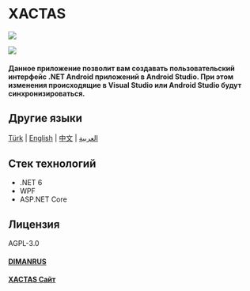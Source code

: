 # XACTAS

![](https://xactas.dimanrus.ru/images/Xactas.png)

![](https://visitor-badge.glitch.me/badge?page_id=dimanrus.xactas)

#### Данное приложение позволит вам создавать пользовательский интерфейс .NET Android приложений в Android Studio. При этом изменения происходящие в Visual Studio или Android Studio будут синхронизироваться.

## Другие языки

[Türk](https://github.com/DIMANRUS/XACTAS/blob/main/Readmes/README.TR.md) | [English](https://github.com/DIMANRUS/XACTAS/blob/main/Readmes/README.EN.md) | [中文](https://github.com/DIMANRUS/XACTAS/blob/main/Readmes/README.ZH.md) | [العربية](https://github.com/DIMANRUS/XACTAS/blob/main/Readmes/README.AR.md)

## Стек технологий
- .NET 6
- WPF
- ASP.NET Core

## Лицензия
AGPL-3.0

#### [DIMANRUS](dimanrus.ru)
#### [XACTAS Сайт](https://xactas.dimanrus.ru/)
